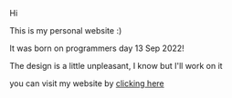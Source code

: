 Hi

This is my personal website :)

It was born on programmers day 13 Sep 2022!

The design is a little unpleasant, I know but I'll work on it

you can visit my website by [clicking here](https://jam-hejrati.netlify.app/)
